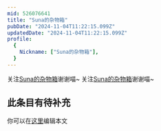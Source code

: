 ```yaml
---
mid: 526076641
title: "Suna的杂物箱"
pubDate: "2024-11-04T11:22:15.099Z"
updatedDate: "2024-11-04T11:22:15.099Z"
profile:
  {
    Nickname: ["Suna的杂物箱"],
  }
---
```


关注[Suna的杂物箱](https://space.bilibili.com/526076641)谢谢喵~ 关注[Suna的杂物箱](https://space.bilibili.com/526076641)谢谢喵~

## 此条目有待补充
你可以在[这里](https://github.com/Yuhanawa/VTuber.ICU-Content/edit/master/v/Suna的杂物箱/index.md)编辑本文

